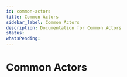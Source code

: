 ```yaml
---
id: common-actors
title: Common Actors   
sidebar_label: Common Actors
description: Documentation for Common Actors
status: 
whatsPending: 
---
```


# Common Actors

